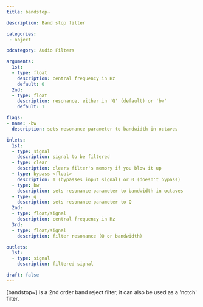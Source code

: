 ```yaml
---
title: bandstop~

description: Band stop filter

categories:
 - object

pdcategory: Audio Filters

arguments:
  1st:
  - type: float
    description: central frequency in Hz
    default: 0
  2nd:
  - type: float
    description: resonance, either in 'Q' (default) or 'bw'
    default: 1

flags:
- name: -bw
  description: sets resonance parameter to bandwidth in octaves

inlets:
  1st:
  - type: signal
    description: signal to be filtered
  - type: clear
    description: clears filter's memory if you blow it up
  - type: bypass <float>
    description: 1 (bypasses input signal) or 0 (doesn't bypass)
  - type: bw
    description: sets resonance parameter to bandwidth in octaves
  - type: q
    description: sets resonance parameter to Q
  2nd:
  - type: float/signal
    description: central frequency in Hz
  3rd:
  - type: float/signal
    description: filter resonance (Q or bandwidth)

outlets:
  1st:
  - type: signal
    description: filtered signal

draft: false
---
```


[bandstop~] is a 2nd order band reject filter, it can also be used as a 'notch' filter.